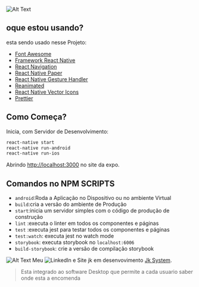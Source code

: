 
![Alt Text](https://firebasestorage.googleapis.com/v0/b/aplicativo-35650.appspot.com/o/imagens%2FAplicativo2.gif?alt=media&token=978cbc38-bb38-4c48-9f49-f2fd062c96bb)


## oque estou usando?

esta sendo usado nesse Projeto:

- [Font Awesome](https://fontawesome.com/)
- [Framework React Native](https://reactnative.dev/)
- [React Navigation](https://reactnavigation.org/)
- [React Native Paper](https://callstack.github.io/react-native-paper/)
- [React Native Gesture Handler](https://docs.swmansion.com/react-native-gesture-handler/docs/)
- [Reanimated](https://docs.expo.io/versions/latest/sdk/reanimated/)
- [React Native Vector Icons](https://github.com/jacks4658/ProjetoExpo/blob/Desenvolvimento/package.json)
- [Prettier](https://prettier.io/)

## Como Começa?

Inicia, com Servidor de Desenvolvimento:

```bash
react-native start
react-native run-android
react-native run-ios

```

Abrindo [http://localhost:3000](http://localhost:3000) no site da expo.



## Comandos no NPM SCRIPTS

- `android`:Roda a Aplicação no Dispositivo ou no ambiente Virtual
- `build`:cria a versão do ambiente de Produção
- `start`:inicia um servidor simples com o código de produção de construção
- `lint` :executa o linter em todos os componentes e páginas
- `test` :executa jest para testar todos os componentes e páginas
- `test:watch`: executa jest no watch mode
- `storybook`: executa storybook no `localhost:6006`
- `build-storybook`: crie a versão de compilação storybook



![Alt Text](https://firebasestorage.googleapis.com/v0/b/aplicativo-35650.appspot.com/o/imagens%2FAplicativoDes.gif?alt=media&token=3287bc0e-11f6-4ab2-9d50-5289195b8744)
Meu ![LinkedIn](https://www.linkedin.com/in/jackson-oliveira-06ab79194/) e Site jk em desenvovimento [Jk System](https://www.jksystem.com.br/Download.html).
>Esta integrado ao software Desktop que permite a cada usuario saber onde esta a encomenda
